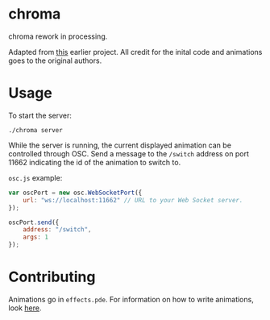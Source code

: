 # chroma
chroma rework in processing.

Adapted from [this](http://macetech.com/blog/node/111) earlier project. All credit for the inital code and animations goes to the original authors.

# Usage
To start the server:

```
./chroma server
```

While the server is running, the current displayed animation can be controlled through OSC. Send a message to the `/switch` address on port 11662 indicating the id of the animation to switch to.

`osc.js` example:

```javascript
var oscPort = new osc.WebSocketPort({
    url: "ws://localhost:11662" // URL to your Web Socket server.
});

oscPort.send({
    address: "/switch",
    args: 1
});
```

# Contributing
Animations go in `effects.pde`. For information on how to write animations, look [here]().

